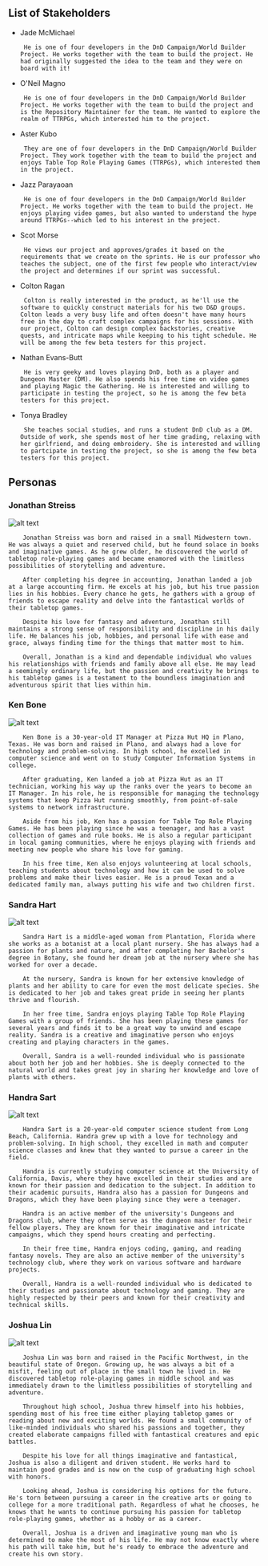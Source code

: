 ## List of Stakeholders
 * Jade McMichael

        He is one of four developers in the DnD Campaign/World Builder Project. He works together with the team to build the project. He had originally suggested the idea to the team and they were on board with it!

 * O'Neil Magno 

        He is one of four developers in the DnD Campaign/World Builder Project. He works together with the team to build the project and is the Repository Maintainer for the team. He wanted to explore the realm of TTRPGs, which interested him to the project.

 * Aster Kubo 

        They are one of four developers in the DnD Campaign/World Builder Project. They work together with the team to build the project and enjoys Table Top Role Playing Games (TTRPGs), which interested them in the project. 

 * Jazz Parayaoan 
        
        He is one of four developers in the DnD Campaign/World Builder Project. He works together with the team to build the project. He enjoys playing video games, but also wanted to understand the hype around TTRPGs--which led to his interest in the project.

 * Scot Morse 

        He views our project and approves/grades it based on the requirements that we create on the sprints. He is our professor who teaches the subject, one of the first few people who interact/view the project and determines if our sprint was successful.

 * Colton Ragan 

        Colton is really interested in the product, as he'll use the software to quickly construct materials for his two D&D groups. Colton leads a very busy life and often doesn't have many hours free in the day to craft complex campaigns for his sessions. With our project, Colton can design complex backstories, creative quests, and intricate maps while keeping to his tight schedule. He will be among the few beta testers for this project.

 * Nathan Evans-Butt
        
        He is very geeky and loves playing DnD, both as a player and Dungeon Master (DM). He also spends his free time on video games and playing Magic the Gathering. He is interested and willing to participate in testing the project, so he is among the few beta testers for this project.

 * Tonya Bradley

        She teaches social studies, and runs a student DnD club as a DM. Outside of work, she spends most of her time grading, relaxing with her girlfriend, and doing embroidery. She is interested and willing to partcipate in testing the project, so she is among the few beta testers for this project.
  
## Personas

### Jonathan Streiss
![alt text](./Pics%20of%20Personas/jonathan.png)

        Jonathan Streiss was born and raised in a small Midwestern town. He was always a quiet and reserved child, but he found solace in books and imaginative games. As he grew older, he discovered the world of tabletop role-playing games and became enamored with the limitless possibilities of storytelling and adventure.

        After completing his degree in accounting, Jonathan landed a job at a large accounting firm. He excels at his job, but his true passion lies in his hobbies. Every chance he gets, he gathers with a group of friends to escape reality and delve into the fantastical worlds of their tabletop games.

        Despite his love for fantasy and adventure, Jonathan still maintains a strong sense of responsibility and discipline in his daily life. He balances his job, hobbies, and personal life with ease and grace, always finding time for the things that matter most to him.

        Overall, Jonathan is a kind and dependable individual who values his relationships with friends and family above all else. He may lead a seemingly ordinary life, but the passion and creativity he brings to his tabletop games is a testament to the boundless imagination and adventurous spirit that lies within him.

### Ken Bone
![alt text](./Pics%20of%20Personas/Z.png)

        Ken Bone is a 30-year-old IT Manager at Pizza Hut HQ in Plano, Texas. He was born and raised in Plano, and always had a love for technology and problem-solving. In high school, he excelled in computer science and went on to study Computer Information Systems in college.

        After graduating, Ken landed a job at Pizza Hut as an IT technician, working his way up the ranks over the years to become an IT Manager. In his role, he is responsible for managing the technology systems that keep Pizza Hut running smoothly, from point-of-sale systems to network infrastructure.

        Aside from his job, Ken has a passion for Table Top Role Playing Games. He has been playing since he was a teenager, and has a vast collection of games and rule books. He is also a regular participant in local gaming communities, where he enjoys playing with friends and meeting new people who share his love for gaming.

        In his free time, Ken also enjoys volunteering at local schools, teaching students about technology and how it can be used to solve problems and make their lives easier. He is a proud Texan and a dedicated family man, always putting his wife and two children first.

### Sandra Hart
![alt text](./Pics%20of%20Personas/Sandra%20Hart.png)

        Sandra Hart is a middle-aged woman from Plantation, Florida where she works as a botanist at a local plant nursery. She has always had a passion for plants and nature, and after completing her Bachelor's degree in Botany, she found her dream job at the nursery where she has worked for over a decade.

        At the nursery, Sandra is known for her extensive knowledge of plants and her ability to care for even the most delicate species. She is dedicated to her job and takes great pride in seeing her plants thrive and flourish.

        In her free time, Sandra enjoys playing Table Top Role Playing Games with a group of friends. She has been playing these games for several years and finds it to be a great way to unwind and escape reality. Sandra is a creative and imaginative person who enjoys creating and playing characters in the games.

        Overall, Sandra is a well-rounded individual who is passionate about both her job and her hobbies. She is deeply connected to the natural world and takes great joy in sharing her knowledge and love of plants with others.

### Handra Sart
![alt text](./Pics%20of%20Personas/Handra%20Sart.png)

        Handra Sart is a 20-year-old computer science student from Long Beach, California. Handra grew up with a love for technology and problem-solving. In high school, they excelled in math and computer science classes and knew that they wanted to pursue a career in the field.

        Handra is currently studying computer science at the University of California, Davis, where they have excelled in their studies and are known for their passion and dedication to the subject. In addition to their academic pursuits, Handra also has a passion for Dungeons and Dragons, which they have been playing since they were a teenager.

        Handra is an active member of the university's Dungeons and Dragons club, where they often serve as the dungeon master for their fellow players. They are known for their imaginative and intricate campaigns, which they spend hours creating and perfecting.

        In their free time, Handra enjoys coding, gaming, and reading fantasy novels. They are also an active member of the university's technology club, where they work on various software and hardware projects.

        Overall, Handra is a well-rounded individual who is dedicated to their studies and passionate about technology and gaming. They are highly respected by their peers and known for their creativity and technical skills.

### Joshua Lin
![alt text](./Pics%20of%20Personas/joshua.png)

        Joshua Lin was born and raised in the Pacific Northwest, in the beautiful state of Oregon. Growing up, he was always a bit of a misfit, feeling out of place in the small town he lived in. He discovered tabletop role-playing games in middle school and was immediately drawn to the limitless possibilities of storytelling and adventure.

        Throughout high school, Joshua threw himself into his hobbies, spending most of his free time either playing tabletop games or reading about new and exciting worlds. He found a small community of like-minded individuals who shared his passions and together, they created elaborate campaigns filled with fantastical creatures and epic battles.

        Despite his love for all things imaginative and fantastical, Joshua is also a diligent and driven student. He works hard to maintain good grades and is now on the cusp of graduating high school with honors.

        Looking ahead, Joshua is considering his options for the future. He's torn between pursuing a career in the creative arts or going to college for a more traditional path. Regardless of what he chooses, he knows that he wants to continue pursuing his passion for tabletop role-playing games, whether as a hobby or as a career.

        Overall, Joshua is a driven and imaginative young man who is determined to make the most of his life. He may not know exactly where his path will take him, but he's ready to embrace the adventure and create his own story.

